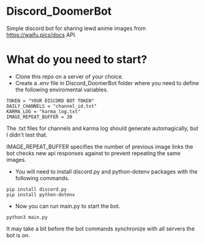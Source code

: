 # Discord_DoomerBot
Simple discord bot for sharing lewd anime images from https://waifu.pics/docs API.

# What do you need to start?
- Clone this repo on a server of your choice.
- Create a .env file in Discord_DoomerBot folder where you need to define the following enviromental variables.
```
TOKEN = "YOUR DISCORD BOT TOKEN"
DAILY_CHANNELS = "channel_id.txt"
KARMA_LOG = "karma_log.txt"
IMAGE_REPEAT_BUFFER = 30
```
The .txt files for channels and karma log should generate automagically, but I didn't test that. 

IMAGE_REPEAT_BUFFER specifies the number of previous image links the bot checks new api responses against to prevent 
repeating the same images.
- You will need to install discord.py and python-dotenv packages with the following commands.
``` 
pip install discord.py
pip install python-dotenv
```
- Now you can run main.py to start the bot.
``` 
python3 main.py
``` 
It may take a bit before the bot commands synchronize with all servers the bot is on.



